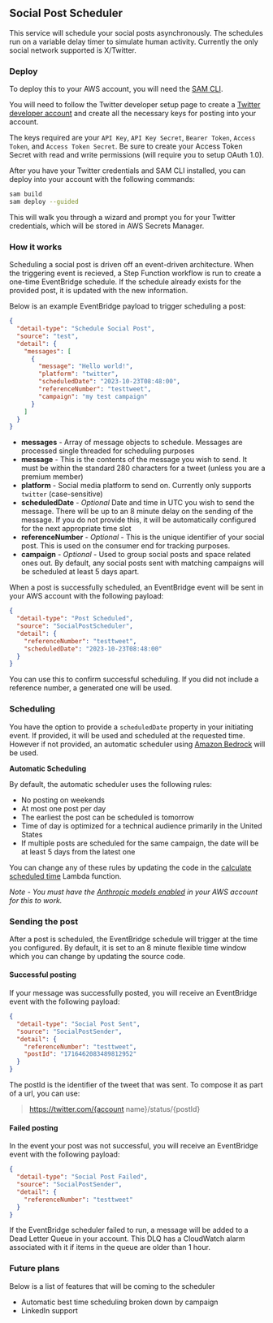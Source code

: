 ## Social Post Scheduler

This service will schedule your social posts asynchronously. The schedules run on a variable delay timer to simulate human activity. Currently the only social network supported is X/Twitter.

### Deploy

To deploy this to your AWS account, you will need the [SAM CLI](https://docs.aws.amazon.com/serverless-application-model/latest/developerguide/install-sam-cli.html).

You will need to follow the Twitter developer setup page to create a [Twitter developer account](https://developer.twitter.com/en) and create all the necessary keys for posting into your account.

The keys required are your `API Key`, `API Key Secret`, `Bearer Token`, `Access Token`, and `Access Token Secret`. Be sure to create your Access Token Secret with read and write permissions (will require you to setup OAuth 1.0).

After you have your Twitter credentials and SAM CLI installed, you can deploy into your account with the following commands:

```bash
sam build
sam deploy --guided
```

This will walk you through a wizard and prompt you for your Twitter credentials, which will be stored in AWS Secrets Manager.

### How it works

Scheduling a social post is driven off an event-driven architecture. When the triggering event is recieved, a Step Function workflow is run to create a one-time EventBridge schedule. If the schedule already exists for the provided post, it is updated with the new information.

Below is an example EventBridge payload to trigger scheduling a post:

```json
{
  "detail-type": "Schedule Social Post",
  "source": "test",
  "detail": {
    "messages": [
      {
        "message": "Hello world!",
        "platform": "twitter",
        "scheduledDate": "2023-10-23T08:48:00",
        "referenceNumber": "testtweet",
        "campaign": "my test campaign"
      }
    ]
  }
}
```
* **messages** - Array of message objects to schedule. Messages are processed single threaded for scheduling purposes
* **message** - This is the contents of the message you wish to send. It must be within the standard 280 characters for a tweet (unless you are a premium member)
* **platform** - Social media platform to send on. Currently only supports `twitter` (case-sensitive)
* **scheduledDate** - *Optional* Date and time in UTC you wish to send the message. There will be up to an 8 minute delay on the sending of the message. If you do not provide this, it will be automatically configured for the next appropriate time slot
* **referenceNumber** - *Optional* - This is the unique identifier of your social post. This is used on the consumer end for tracking purposes.
* **campaign** - *Optional* - Used to group social posts and space related ones out. By default, any social posts sent with matching campaigns will be scheduled at least 5 days apart.

When a post is successfully scheduled, an EventBridge event will be sent in your AWS account with the following payload:

```json
{
  "detail-type": "Post Scheduled",
  "source": "SocialPostScheduler",
  "detail": {
    "referenceNumber": "testtweet",
    "scheduledDate": "2023-10-23T08:48:00"
  }
}
```

You can use this to confirm successful scheduling. If you did not include a reference number, a generated one will be used.

### Scheduling

You have the option to provide a `scheduledDate` property in your initiating event. If provided, it will be used and scheduled at the requested time. However if not provided, an automatic scheduler using [Amazon Bedrock](https://aws.amazon.com/bedrock/) will be used.

**Automatic Scheduling**

By default, the automatic scheduler uses the following rules:
* No posting on weekends
* At most one post per day
* The earliest the post can be scheduled is tomorrow
* Time of day is optimized for a technical audience primarily in the United States
* If multiple posts are scheduled for the same campaign, the date will be at least 5 days from the latest one

You can change any of these rules by updating the code in the [calculate scheduled time](./functions/calculate-scheduled-time/index.js) Lambda function.

*Note - You must have the [Anthropic models enabled](https://docs.aws.amazon.com/bedrock/latest/userguide/model-access.html) in your AWS account for this to work.*

### Sending the post

After a post is scheduled, the EventBridge schedule will trigger at the time you configured. By default, it is set to an 8 minute flexible time window which you can change by updating the source code.

#### Successful posting

If your message was successfully posted, you will receive an EventBridge event with the following payload:

```json
{
  "detail-type": "Social Post Sent",
  "source": "SocialPostSender",
  "detail": {
    "referenceNumber": "testtweet",
    "postId": "1716462083489812952"
  }
}
```

The postId is the identifier of the tweet that was sent. To compose it as part of a url, you can use:

> https://twitter.com/{account name}/status/{postId}

#### Failed posting

In the event your post was not successful, you will receive an EventBridge event with the following payload:

```json
{
  "detail-type": "Social Post Failed",
  "source": "SocialPostSender",
  "detail": {
    "referenceNumber": "testtweet"
  }
}
```

If the EventBridge scheduler failed to run, a message will be added to a Dead Letter Queue in your account. This DLQ has a CloudWatch alarm associated with it if items in the queue are older than 1 hour.

### Future plans

Below is a list of features that will be coming to the scheduler

* Automatic best time scheduling broken down by campaign
* LinkedIn support
